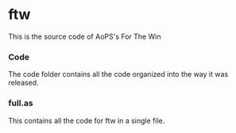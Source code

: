# ftw

This is the source code of AoPS's For The Win


### Code ###
The code folder contains all the code organized into the way it was released.


### full.as ###
This contains all the code for ftw in a single file.
